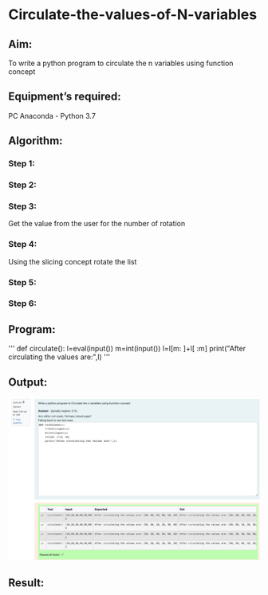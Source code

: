 # Circulate-the-values-of-N-variables
## Aim:
To write a python program to circulate the n variables using function concept
## Equipment’s required:
PC
Anaconda - Python 3.7
## Algorithm: 
### Step 1: 
### Step 2: 
### Step 3: 
Get the value from the user for the number of rotation
### Step 4: 
Using the slicing concept rotate the list

### Step 5: 
### Step 6: 
## Program:
'''
def circulate():
    l=eval(input())
    m=int(input())
    l=l[m: ]+l[ :m]
    print("After circulating the values are:",l)
'''
## Output:

![Alt text](<Screenshot 2024-04-07 at 3.03.29 PM.png>)



## Result:
